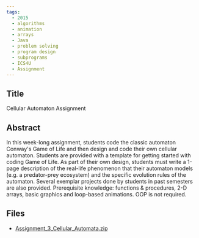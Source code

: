 ```yaml
---
tags:
  - 2015
  - algorithms
  - animation
  - arrays
  - Java
  - problem solving
  - program design
  - subprograms
  - ICS4U
  - Assignment
---
```

    
## Title

 Cellular Automaton Assignment

## Abstract

In this week-long assignment, students code the classic automaton Conway's Game of Life and then design and code their own cellular automaton.  Students are provided with a template for getting started with coding Game of Life. 
As part of their own design, students must write a 1-page description of the real-life phenomenon that their automaton models (e.g. a predator-prey ecosystem) and the specific evolution rules of the automaton.
Several exemplar projects done by students in past semesters are also provided. 
Prerequisite knowledge:  functions & procedures, 2-D arrays, basic graphics and loop-based animations.  OOP is not required.

## Files

- [Assignment_3_Cellular_Automata.zip](https://www.russellgordon.ca/acse/cemc-cse-resources/resources/2015/Jason_Schattman/Assignment_3_Cellular_Automata.zip)
